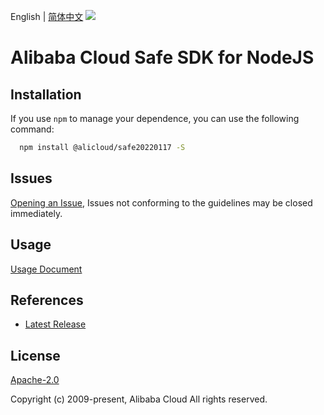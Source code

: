 English | [简体中文](README-CN.md)
![](https://aliyunsdk-pages.alicdn.com/icons/AlibabaCloud.svg)

# Alibaba Cloud Safe SDK for NodeJS

## Installation
If you use `npm` to manage your dependence, you can use the following command:

```sh
  npm install @alicloud/safe20220117 -S
```

## Issues
[Opening an Issue](https://github.com/aliyun/alibabacloud-typescript-sdk/issues/new), Issues not conforming to the guidelines may be closed immediately.

## Usage
[Usage Document](https://github.com/aliyun/alibabacloud-typescript-sdk/blob/master/docs/Usage-EN.md#quick-examples)

## References
* [Latest Release](https://github.com/aliyun/alibabacloud-typescript-sdk/)

## License
[Apache-2.0](http://www.apache.org/licenses/LICENSE-2.0)

Copyright (c) 2009-present, Alibaba Cloud All rights reserved.
